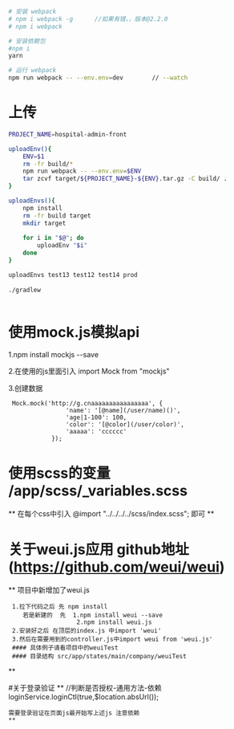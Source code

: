 

```bash
# 安装 webpack
# npm i webpack -g      //如果有错，，版本@2.2.0
# npm i webpack

# 安装依赖包
#npm i
yarn

# 运行 webpack
npm run webpack -- --env.env=dev        // --watch
```


# 上传

```bash
PROJECT_NAME=hospital-admin-front

uploadEnv(){
    ENV=$1
    rm -fr build/*
    npm run webpack -- --env.env=$ENV
    tar zcvf target/${PROJECT_NAME}-${ENV}.tar.gz -C build/ .
}

uploadEnvs(){
    npm install
    rm -fr build target
    mkdir target
    
    for i in "$@"; do 
        uploadEnv "$i"
    done
}

uploadEnvs test13 test12 test14 prod
 
./gradlew 
 
```
# 使用mock.js模拟api

1.npm install mockjs --save

2.在使用的js里面引入
   import Mock from "mockjs"
    
3.创建数据  
```
 Mock.mock('http://g.cnaaaaaaaaaaaaaaaa', {
                'name': '[@name](/user/name)()',
                'age|1-100': 100,
                'color': '[@color](/user/color)',
                'aaaaa': 'cccccc'
            });

```

# 使用scss的变量 /app/scss/_variables.scss

 **
    在每个css中引入  @import "../../../../scss/index.scss";
    即可
 **
 
# 关于weui.js应用 github地址(https://github.com/weui/weui)
   **
     项目中新增加了weui.js 
     
     1.拉下代码之后 先 npm install
        若是新建的  先  1.npm install weui --save
                       2.npm install weui.js
     2.安装好之后 在顶层的index.js 中import 'weui' 
     3.然后在需要用到的controller.js中import weui from 'weui.js'
     #### 具体例子请看项目中的weuiTest  
     #### 目录结构 src/app/states/main/company/weuiTest
   **
   
#关于登录验证 
    **
    //判断是否授权-通用方法-依赖
            loginService.loginCtl(true,$location.absUrl());
            
    需要登录验证在页面js最开始写上述js 注意依赖
    **